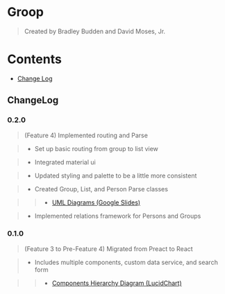 
# Groop

> Created by Bradley Budden and David Moses, Jr.

  

# Contents

- [Change Log](#change-log)

  

## ChangeLog

### 0.2.0

> (Feature 4) Implemented routing and Parse

> - Set up basic routing from group to list view

> - Integrated material ui

> - Updated styling and palette to be a little more consistent

> - Created Group, List, and Person Parse classes

> > - [UML Diagrams (Google Slides)](https://docs.google.com/presentation/d/1hqoLUkQqo7VtmUwr59hd4qNV3zNioZZG9MfKgY40slo/edit?usp=sharing)

> - Implemented relations framework for Persons and Groups

### 0.1.0

> (Feature 3 to Pre-Feature 4) Migrated from Preact to React

> - Includes multiple components, custom data service, and search form

> > - [Components Hierarchy Diagram (LucidChart)](https://lucid.app/lucidchart/566b887f-e81d-4af0-bcdb-7a6636a640f6/edit?invitationId=inv_950776cc-b067-4b60-af8f-fa439e22799f)